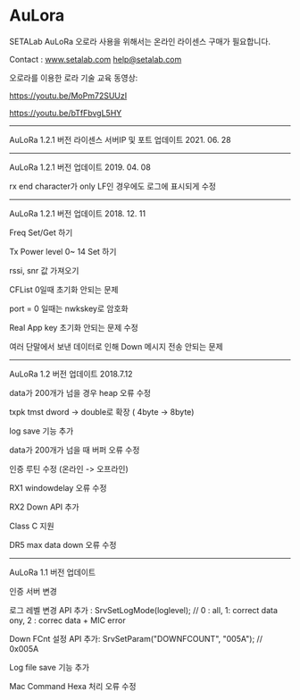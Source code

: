 # AuLora
SETALab
AuLoRa
오로라 사용을 위해서는 온라인 라이센스 구매가 필요합니다.

Contact :  www.setalab.com help@setalab.com

오로라를 이용한 로라 기술 교육 동영상:

https://youtu.be/MoPm72SUUzI

 https://youtu.be/bTfFbvgL5HY

------------------------------------------------------------------
AuLoRa 1.2.1 버전 라이센스 서버IP 및 포트 업데이트 2021. 06. 28

------------------------------------------------------------------
AuLoRa 1.2.1 버전 업데이트 2019. 04. 08

rx end character가 only LF인 경우에도 로그에 표시되게 수정

------------------------------------------------------------------
AuLoRa 1.2.1 버전 업데이트 2018. 12. 11

Freq Set/Get 하기

Tx Power level 0~ 14 Set 하기

rssi, snr 값 가져오기

CFList 0일때 초기화 안되는 문제

port = 0 일때는 nwkskey로 암호화

Real App key 초기화 안되는 문제 수정

여러 단말에서 보낸 데이터로 인해 Down 메시지 전송 안되는 문제


------------------------------------------------------------------
AuLoRa 1.2 버전 업데이트 2018.7.12

data가 200개가 넘을 경우 heap 오류 수정

txpk tmst dword -> double로 확장 ( 4byte -> 8byte)

log save 기능 추가

data가 200개가 넘을 때 버퍼 오류 수정

인증 루틴 수정 (온라인 -> 오프라인)

RX1 windowdelay 오류 수정

RX2 Down API 추가

Class C 지원

DR5 max data down 오류 수정


------------------------------------------------------------------
AuLoRa 1.1 버전 업데이트

인증 서버 변경

로그 레벨 변경 API 추가 : SrvSetLogMode(loglevel); // 0 : all, 1: correct data ony, 2 : correc data + MIC error

Down FCnt 설정 API 추가: SrvSetParam("DOWNFCOUNT", "005A"); // 0x005A

Log file save 기능 추가

Mac Command Hexa 처리 오류 수정

